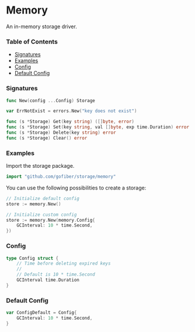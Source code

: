 # Memory

An in-memory storage driver.

### Table of Contents
- [Signatures](#signatures)
- [Examples](#examples)
- [Config](#config)
- [Default Config](#default-config)

### Signatures
```go
func New(config ...Config) Storage

var ErrNotExist = errors.New("key does not exist")

func (s *Storage) Get(key string) ([]byte, error)
func (s *Storage) Set(key string, val []byte, exp time.Duration) error
func (s *Storage) Delete(key string) error
func (s *Storage) Clear() error
```

### Examples
Import the storage package.
```go
import "github.com/gofiber/storage/memory"
```

You can use the following possibilities to create a storage:
```go
// Initialize default config
store := memory.New()

// Initialize custom config
store := memory.New(memory.Config{
	GCInterval: 10 * time.Second,
})
```

### Config
```go
type Config struct {
	// Time before deleting expired keys
	//
	// Default is 10 * time.Second
	GCInterval time.Duration
}
```

### Default Config
```go
var ConfigDefault = Config{
	GCInterval: 10 * time.Second,
}
```

